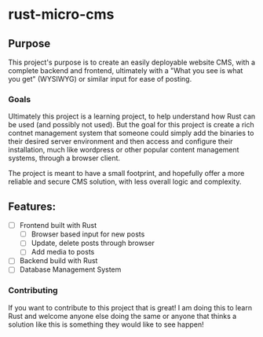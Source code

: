# rust-micro-cms

## Purpose

This project's purpose is to create an easily deployable website CMS, with a complete backend and frontend, ultimately with a "What you see is what you get" (WYSIWYG) or similar input for ease of posting.

### Goals

Ultimately this project is a learning project, to help understand how Rust can be used (and possibly not used). But the goal for this project is create a rich contnet management system that someone could simply add the binaries to their desired server environment and then access and configure their installation, much like wordpress or other popular content management systems, through a browser client. 

The project is meant to have a small footprint, and hopefully offer a more reliable and secure CMS solution, with less overall logic and complexity.

## Features:
- [ ] Frontend built with Rust
	- [ ] Browser based input for new posts
	- [ ] Update, delete posts through browser
	- [ ] Add media to posts 
- [ ] Backend build with Rust
- [ ] Database Management System

### Contributing

If you want to contribute to this project that is great! I am doing this to learn Rust and welcome anyone else doing the same or anyone that thinks a solution like this is something they would like to see happen!

